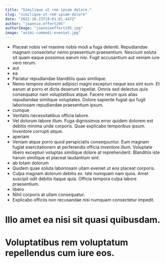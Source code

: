 ```yaml
---
title: "Similique ut rem ipsam dolore."
slug: "similique-ut-rem-ipsam-dolore"
date: "2022-10-23T19:01:01.447Z"
author: "joannie.effertz95"
authorImage: "joannieeffertz95.jpg"
image: "animi-commodi-eveniet.jpg"
---
```

- Placeat nobis vel maxime nobis modi a fuga deleniti.
Repudiandae magnam consectetur nemo praesentium praesentium.
Nesciunt soluta sit quam eaque possimus earum nisi.
Fugit accusantium aut veniam iure vero rerum.
- aut
- ea
- Pariatur repudiandae blanditiis quas similique.
- Nemo tempore dolorem adipisci magni excepturi neque eos sint eum. Et earum at porro et dicta deserunt repellat. Omnis sed delectus quis consequatur nam voluptatibus atque. Facere rerum quis alias repudiandae similique voluptates. Dolore sapiente fugiat qui fugit laboriosam repudiandae praesentium ipsum.
- cumque
- Veritatis necessitatibus officia labore.
- Vel dolorum labore illum. Fuga dignissimos error quidem dolorem est debitis minima unde corporis. Quae explicabo temporibus ipsum. Inventore corrupti atque.
- aperiam
- Veniam atque porro quod perspiciatis consequuntur.
Eum magnam fugiat exercitationem at perferendis officia inventore illum.
Voluptate libero excepturi voluptas similique dolore at reprehenderit.
Blanditiis iste harum similique et placeat laudantium sint.
- ab totam dolorum
- Quidem quae soluta laboriosam ullam eveniet ut eos placeat corporis.
- Culpa magnam dolorum debitis ex. Iste numquam nam quos. Amet suscipit odit debitis itaque quia. Officia tempora culpa labore praesentium.
- libero
- Nihil corporis at ullam consequatur.
- Explicabo officiis non recusandae nisi numquam consectetur impedit.
# Illo amet ea nisi sit quasi quibusdam.
# Voluptatibus rem voluptatum repellendus cum iure eos.
